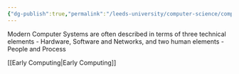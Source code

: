 ```yaml
---
{"dg-publish":true,"permalink":"/leeds-university/computer-science/compulsory-modules/professional-computing/week-2-2-hardware/week-2-2-hardware/","tags":["TODO"]}
---
```


Modern Computer Systems are often described in terms of three technical elements - Hardware, Software and Networks, and two human elements - People and Process

[[Early Computing\|Early Computing]]
